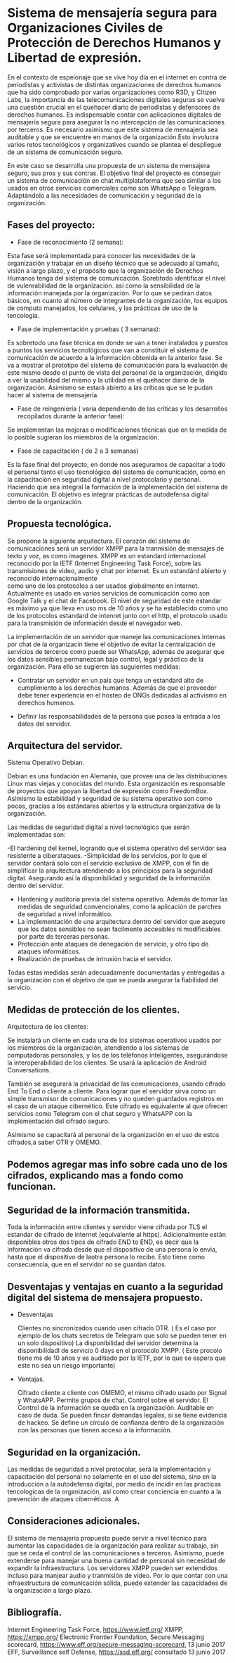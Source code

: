 
# Sistema de mensajería segura para Organizaciones Civiles de Protección de Derechos Humanos y Libertad de expresión.

En el contexto de espeionaje que se vive hoy día en el internet  en contra de periodistas y activistas de distintas organizaciones de derechos humanos que ha sido comprobado por varias organizaciones como R3D, y Citizen Labs, la importancia de las telecomunicaciones digitales seguras se vuelve una cuestión crucial en el quehacer diario de periodistas y defensores de derechos humanos. Es indispensable contar con aplicaciones digitales de mensajería segura para asegurar la no intercepción de las comunicaciones por terceros. Es necesario asimismo que este sistema de mensajería sea auditable y que se encuentre en manos de la organización.Esto involucra varios retos tecnológicos y organizativos  cuando se plantea el despliegue de un sistema de comunicación seguro. 

En este caso se desarrolla una propuesta de un sistema de mensajera seguro, sus pros y sus contras. El objetivo final del proyecto es conseguir un sistema de comunicación en chat multiplataforma que sea similar a los usados en otros servicios comerciales como son WhatsApp o Telegram. Adaptándolo a las necesidades de comunicación y seguridad de la organización. 


## Fases del proyecto:

- Fase de reconocimiento (2 semana):

Esta fase será implementada para conocer las necesidades de la organización y trabajar en un diseño técnico que se adecuado al tamaño, visión a largo plazo, y el propósito que la organización de Derechos Humanos tenga del sistema de comunicación. Sorebtodo identificar el nivel de vulenrabilidad de la organización. así como la sensibilidad de la información manejada por la organización. Por lo que se pedirán datos básicos, en cuanto al número de integrantes de la organización, los equipos de computo manejados, los celulares, y las prácticas de uso de la tencología. 

 - Fase de implementación y pruebas ( 3 semanas):

Es sobretodo una fase técnica en donde se van a tener instalados y puestos a puntos los servicios tecnológicos que van a constituir el sistema de comunicación de acuerdo a  la información obtenida en la anterior fase. Se va a mostrar el prototipo del sistema de comunicación para la evaluación de este mismo desde el punto de vista del personal de la organización, dirigido a ver la usabilidad del mismo y la utilidad en el quehacer diario de la organización. Asimismo se estará abierto a las críticas que se le pudan hacer al sistema de mensajería.

- Fase de reingeniería ( varia dependiendo de las críticas y los desarrollos recopilados durante la anterior fase):

Se implementan las mejoras o modificaciones técnicas que en la medida de lo posible sugieran los miembros de la organización.

- Fase de capacitación ( de 2 a 3 semanas)

Es la fase final del proyecto, en donde nos aseguramos de capacitar a todo el personal tanto el uso  tecnológico del sistema de comunicación, como en la capacitación en seguridad digital a nivel protocolario y personal. Haciendo que sea integral la formación de la implementación del sistema de comunicación. El objetivo es integrar prácticas de autodefensa digital dentro de la organización. 


## Propuesta tecnológica.

Se propone la siguiente arquitectura. El corazón del sistema de comunicaciones será un servidor  XMPP para la tranmisión de 
mensajes de texto y voz, as como imagenes. XMPP es un estandard internacional reconocido por la IETF (Internet Engineering Task 
Force), sobre las transmisiones de video, audio y chat por internet. Es un estandárd abierto y reconocido internacionalmente  
como uno de los protocolos a ser usados globalmente en internet. Actualmente es usado en varios servicios de comunicación como 
son Google Talk y el chat de Facebook. El nivel de seguridad de este estandar es máximo ya que lleva en uso ms de 10 años y se ha 
establecido como uno de los protocolos estandard de intenret junto con el http, el protocolo usado para la transmisión de 
información desde el navegador web.

La implementación de un servidor que maneje las comunicaciones internas por chat de la organizacin tiene el objetivo de evitar la 
centralización de servicios de terceros como puede ser WhatsApp, además de asegurar que los datos sensibles permanezcan bajo 
control, legal y práctico de la organización. Para ello se sugieren las suguientes medidas:

- Contratar un servidor en un país que tenga un estandard alto de cumplimiento a los derechos humanos. Además de que el proveedor 
debe tener experiencia en el hosteo de ONGs dedicadas al activismo en derechos humanos. 

- Definir las responsabilidades de la persona que posea la entrada a los datos del servidor.

## Arquitectura del servidor.

Sistema Operativo Debian. 

Debian es una fundación en Alemania, que provee una de las distribuciones Linux mas viejas y conocidas del mundo. Esta 
organización es responsable de proyectos que apoyan la libertad de expresión como FreedomBox. Asimismo la estabilidad y seguridad 
de su sistema operativo son como pocos, gracias a los estándares abiertos y la estructura organizativa de la organización.

Las medidas de seguridad digital a nivel tecnológico que serán implementadas son:

-El hardening del kernel, logrando que el sistema operativo del servidor sea resistente a  ciberataques.
-Simplicidad de los servicios, por lo que el servidor contará solo con el servicio exclusivo de XMPP, con el fin de simplificar 
la arquitectura atendiendo a los principios para la seguridad digital. 
 Asegurando así la disponibilidad y seguridad de la información dentro del servidor. 
- Hardening y auditoría previa del sistema operativo. Además de tomar las medidas de seguridad convencionales, como la aplicación 
de parches de seguridad a nivel informático.
- La implementación de una arquitectura dentro del servidor que asegure que los datos sensibles no sean facilmente accesibles ni 
modificables por parte de terceras personas. 
- Protección ante ataques de denegación de servicio, y otro tipo de ataques informáticos.
- Realización de pruebas de intrusión hacia el servidor. 

Todas estas medidas serán adecuadamente documentadas y entregadas a la organización con el objetivo de que se pueda asegurar la 
fiabilidad del servicio.

## Medidas de protección de los clientes.

Arquitectura de los clientes:

Se instalará un cliente en cada una de los sistemas operativos usados por los miembros de la organización, atendiendo a los 
sistemas de computadoras personales, y los de los teléfonos inteligentes, asegurándose la interoperabilidad de los clientes.
Se usará la aplicación de Android Conversations. 

También se asegurará la privacidad de las comunicaciones, usando cifrado End To End o cliente a cliente. Para lograr que el 
servidor sirva como un simple transmisor de comunicaciones y no queden guardados registros en el caso de un ataque cibernético. 
Este cifrado es equivalente al que ofrecen servicios como Telegram con el chat seguro y WhatsAPP con la implementación del 
cifrado seguro. 

Asimismo se capacitará al personal de la organización en el uso de estos cifrados,a saber OTR y OMEMO. 

## Podemos agregar mas info sobre cada uno de los cifrados, explicando mas a fondo como funcionan.

## Seguridad de la información transmitida.

Toda la información entre clientes y servidor viene cifrada por TLS el estandar de cifrado de internet (equivalente al https). Adicionalmente están disponibles otros dos tipos de cifrado END to END, es decir que la información va cifrada desde que el dispositivo de una persona lo envia, hasta que el dispositivo de laotra persona lo recibe. Esto tiene como consecuencia, que en el servidor no se guardan datos.

## Desventajas y ventajas en cuanto a la seguridad digital del sistema de mensajera propuesto.
    
- Desventajas

    Clientes no sincronizados cuando usen cifrado OTR. ( Es el caso por ejemplo de los chats secretos de Telegram que solo se 
    pueden tener en un solo dispositivo)
    La disponibilidad del servidor determina la disponibilidadl de servicio
    0 days en el protocolo XMPP. ( Este procolo tiene ms de 10 años y es auditiado por la IETF, por lo que se espera que este no 
    sea un riesgo importante)

- Ventajas.

    Cifrado cliente a cliente con OMEMO, el mismo cifrado usado por Signal y WhatsAPP. Permite grupos de chat.
    Control sobre el servidor.
    El Control de la información  se queda en la organización.
    Auditable en caso de duda.
    Se pueden fincar demandas legales, si se tiene evidencia de hackeo.
    Se define un círculo de confianza dentro de la organización con las personas que tienen acceso a la información.

## Seguridad en la organización.

Las medidas de seguridad a nivel protocolar, será la implementación y capacitación del personal no solamente en el uso del 
sistema, sino en la introducción a la autodefensa digital, por medio de incidir en las practicas tencologicas de la organización, 
así como crear conciencia en cuanto a la prevención de ataques cibernéticos. A

## Consideraciones adicionales. 

El sistema  de mensajería propuesto puede servir a nivel técnico para aumentar las capacidades de la organización para realizar 
su trabajo, sin que se ceda el control de las comunicaciones a terceros. Asimismo, puede extenderse para manejar una buena 
cantidad de personal sin necesidad de expandir la infraestructura. Los servidores XMPP pueden ser extendidos incluso para manjear 
audio y tranmisión de video. Por lo que contar con una infraestructura de comunicación sólida, puede extender las capacidades de 
la organización a largo plazo.


## Bibliografía.

Internet Engineering Task Force, https://www.ietf.org/
XMPP, https://xmpp.org/
Electronic Frontier Foundation, Secure Messaging scorecard, https://www.eff.org/secure-messaging-scorecard, 13 junio 2017
EFF, Surveillance self Defense, https://ssd.eff.org/ consultado 13 junio 2017
